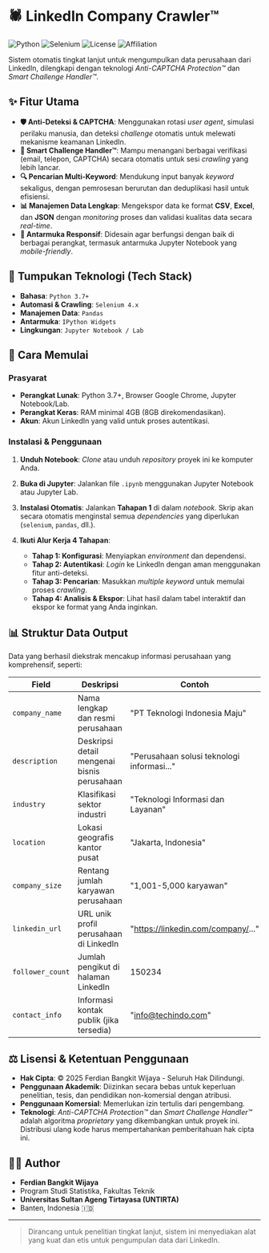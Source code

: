 # 🕷️ LinkedIn Company Crawler™

![Python](https://img.shields.io/badge/Python-3.7+-blue.svg)
![Selenium](https://img.shields.io/badge/Selenium-4.0+-green.svg)
![License](https://img.shields.io/badge/License-Academic%20Use-red.svg)
![Affiliation](https://img.shields.io/badge/Affiliation-UNTIRTA-orange.svg)

Sistem otomatis tingkat lanjut untuk mengumpulkan data perusahaan dari LinkedIn, dilengkapi dengan teknologi *Anti-CAPTCHA Protection™* dan *Smart Challenge Handler™*.

## ✨ Fitur Utama

- **🛡️ Anti-Deteksi & CAPTCHA**: Menggunakan rotasi *user agent*, simulasi perilaku manusia, dan deteksi *challenge* otomatis untuk melewati mekanisme keamanan LinkedIn.
- **🧠 Smart Challenge Handler™**: Mampu menangani berbagai verifikasi (email, telepon, CAPTCHA) secara otomatis untuk sesi *crawling* yang lebih lancar.
- **🔍 Pencarian Multi-Keyword**: Mendukung input banyak *keyword* sekaligus, dengan pemrosesan berurutan dan deduplikasi hasil untuk efisiensi.
- **📊 Manajemen Data Lengkap**: Mengekspor data ke format **CSV**, **Excel**, dan **JSON** dengan *monitoring* proses dan validasi kualitas data secara *real-time*.
- **📱 Antarmuka Responsif**: Didesain agar berfungsi dengan baik di berbagai perangkat, termasuk antarmuka Jupyter Notebook yang *mobile-friendly*.

## 🔧 Tumpukan Teknologi (Tech Stack)

- **Bahasa**: `Python 3.7+`
- **Automasi & Crawling**: `Selenium 4.x`
- **Manajemen Data**: `Pandas`
- **Antarmuka**: `IPython Widgets`
- **Lingkungan**: `Jupyter Notebook / Lab`

## 🚀 Cara Memulai

### Prasyarat
- **Perangkat Lunak**: Python 3.7+, Browser Google Chrome, Jupyter Notebook/Lab.
- **Perangkat Keras**: RAM minimal 4GB (8GB direkomendasikan).
- **Akun**: Akun LinkedIn yang valid untuk proses autentikasi.

### Instalasi & Penggunaan

1.  **Unduh Notebook**: *Clone* atau unduh *repository* proyek ini ke komputer Anda.

2.  **Buka di Jupyter**: Jalankan file `.ipynb` menggunakan Jupyter Notebook atau Jupyter Lab.

3.  **Instalasi Otomatis**: Jalankan **Tahapan 1** di dalam *notebook*. Skrip akan secara otomatis menginstal semua *dependencies* yang diperlukan (`selenium`, `pandas`, dll.).

4.  **Ikuti Alur Kerja 4 Tahapan**:
    - **Tahap 1: Konfigurasi**: Menyiapkan *environment* dan dependensi.
    - **Tahap 2: Autentikasi**: *Login* ke LinkedIn dengan aman menggunakan fitur anti-deteksi.
    - **Tahap 3: Pencarian**: Masukkan *multiple keyword* untuk memulai proses *crawling*.
    - **Tahap 4: Analisis & Ekspor**: Lihat hasil dalam tabel interaktif dan ekspor ke format yang Anda inginkan.

## 📊 Struktur Data Output

Data yang berhasil diekstrak mencakup informasi perusahaan yang komprehensif, seperti:

| Field                   | Deskripsi                                          | Contoh                                     |
| ----------------------- | -------------------------------------------------- | ------------------------------------------ |
| `company_name`          | Nama lengkap dan resmi perusahaan                  | "PT Teknologi Indonesia Maju"              |
| `description`           | Deskripsi detail mengenai bisnis perusahaan        | "Perusahaan solusi teknologi informasi..." |
| `industry`              | Klasifikasi sektor industri                        | "Teknologi Informasi dan Layanan"          |
| `location`              | Lokasi geografis kantor pusat                      | "Jakarta, Indonesia"                       |
| `company_size`          | Rentang jumlah karyawan perusahaan                 | "1,001-5,000 karyawan"                     |
| `linkedin_url`          | URL unik profil perusahaan di LinkedIn             | "https://linkedin.com/company/..."         |
| `follower_count`        | Jumlah pengikut di halaman LinkedIn                | 150234                                     |
| `contact_info`          | Informasi kontak publik (jika tersedia)            | "info@techindo.com"                        |

## ⚖️ Lisensi & Ketentuan Penggunaan

- **Hak Cipta**: © 2025 Ferdian Bangkit Wijaya - Seluruh Hak Dilindungi.
- **Penggunaan Akademik**: Diizinkan secara bebas untuk keperluan penelitian, tesis, dan pendidikan non-komersial dengan atribusi.
- **Penggunaan Komersial**: Memerlukan izin tertulis dari pengembang.
- **Teknologi**: *Anti-CAPTCHA Protection™* dan *Smart Challenge Handler™* adalah algoritma *proprietary* yang dikembangkan untuk proyek ini. Distribusi ulang kode harus mempertahankan pemberitahuan hak cipta ini.

## 👨‍💻 Author

- **Ferdian Bangkit Wijaya**
- Program Studi Statistika, Fakultas Teknik
- **Universitas Sultan Ageng Tirtayasa (UNTIRTA)**
- Banten, Indonesia 🇮🇩

---

> Dirancang untuk penelitian tingkat lanjut, sistem ini menyediakan alat yang kuat dan etis untuk pengumpulan data dari LinkedIn.
